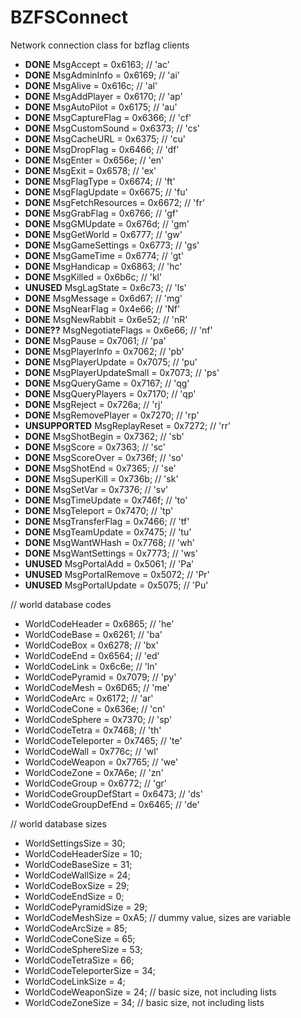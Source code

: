 # BZFSConnect
Network connection class for bzflag clients

* **DONE** MsgAccept = 0x6163;			    // 'ac'          
* **DONE** MsgAdminInfo = 0x6169;			// 'ai'
* **DONE** MsgAlive = 0x616c;			    // 'al'
* **DONE** MsgAddPlayer = 0x6170;			// 'ap'
* **DONE** MsgAutoPilot = 0x6175;			// 'au'
* **DONE** MsgCaptureFlag = 0x6366;		// 'cf'
* **DONE** MsgCustomSound = 0x6373;		// 'cs'
* **DONE** MsgCacheURL = 0x6375;			  // 'cu'
* **DONE** MsgDropFlag = 0x6466;			  // 'df'
* **DONE** MsgEnter = 0x656e;			    // 'en'
* **DONE** MsgExit = 0x6578;			      // 'ex'
* **DONE** MsgFlagType = 0x6674;			    // 'ft'
* **DONE** MsgFlagUpdate = 0x6675;			// 'fu'
* **DONE** MsgFetchResources = 0x6672;		// 'fr'
* **DONE** MsgGrabFlag = 0x6766;			// 'gf'
* **DONE** MsgGMUpdate = 0x676d;			// 'gm'
* **DONE** MsgGetWorld = 0x6777;			// 'gw'
* **DONE** MsgGameSettings = 0x6773;		// 'gs'
* **DONE** MsgGameTime = 0x6774;			// 'gt'
* **DONE** MsgHandicap = 0x6863;		   // 'hc'
* **DONE** MsgKilled = 0x6b6c;			// 'kl'
* **UNUSED** MsgLagState = 0x6c73;			// 'ls'
* **DONE** MsgMessage = 0x6d67;			// 'mg'
* **DONE** MsgNearFlag = 0x4e66;		   // 'Nf'
* **DONE** MsgNewRabbit = 0x6e52;			// 'nR'
* **DONE??** MsgNegotiateFlags = 0x6e66;		// 'nf'
* **DONE** MsgPause = 0x7061;			// 'pa'
* **DONE** MsgPlayerInfo = 0x7062;			// 'pb'
* **DONE** MsgPlayerUpdate = 0x7075;		// 'pu'
* **DONE** MsgPlayerUpdateSmall = 0x7073;		// 'ps'
* **DONE** MsgQueryGame = 0x7167;			// 'qg'
* **DONE** MsgQueryPlayers = 0x7170;		// 'qp'
* **DONE** MsgReject = 0x726a;			// 'rj'
* **DONE** MsgRemovePlayer = 0x7270;		// 'rp'
* **UNSUPPORTED** MsgReplayReset = 0x7272;		// 'rr'
* **DONE** MsgShotBegin = 0x7362;			// 'sb'
* **DONE** MsgScore = 0x7363;			// 'sc'
* **DONE** MsgScoreOver = 0x736f;			// 'so'
* **DONE** MsgShotEnd = 0x7365;			// 'se'
* **DONE** MsgSuperKill = 0x736b;			// 'sk'
* **DONE** MsgSetVar = 0x7376;			// 'sv'
* **DONE** MsgTimeUpdate = 0x746f;			// 'to'
* **DONE** MsgTeleport = 0x7470;			// 'tp'
* **DONE** MsgTransferFlag = 0x7466;		// 'tf'
* **DONE** MsgTeamUpdate = 0x7475;			// 'tu'
* **DONE** MsgWantWHash = 0x7768;			// 'wh'
* **DONE** MsgWantSettings = 0x7773;		// 'ws'
* **UNUSED** MsgPortalAdd = 0x5061;			// 'Pa'
* **UNUSED** MsgPortalRemove = 0x5072;		// 'Pr'
* **UNUSED** MsgPortalUpdate = 0x5075;		// 'Pu'

// world database codes
* WorldCodeHeader = 0x6865;		// 'he'
* WorldCodeBase = 0x6261;			// 'ba'
* WorldCodeBox = 0x6278;			// 'bx'
* WorldCodeEnd = 0x6564;			// 'ed'
* WorldCodeLink = 0x6c6e;			// 'ln'
* WorldCodePyramid = 0x7079;		// 'py'
* WorldCodeMesh = 0x6D65;			// 'me'
* WorldCodeArc = 0x6172;			// 'ar'
* WorldCodeCone = 0x636e;			// 'cn'
* WorldCodeSphere = 0x7370;		// 'sp'
* WorldCodeTetra = 0x7468;		// 'th'
* WorldCodeTeleporter = 0x7465;		// 'te'
* WorldCodeWall = 0x776c;			// 'wl'
* WorldCodeWeapon = 0x7765;		// 'we'
* WorldCodeZone = 0x7A6e;			// 'zn'
* WorldCodeGroup = 0x6772;		// 'gr'
* WorldCodeGroupDefStart = 0x6473;	// 'ds'
* WorldCodeGroupDefEnd = 0x6465;		// 'de'

// world database sizes
* WorldSettingsSize = 30;
* WorldCodeHeaderSize = 10;
* WorldCodeBaseSize = 31;
* WorldCodeWallSize = 24;
* WorldCodeBoxSize = 29;
* WorldCodeEndSize = 0;
* WorldCodePyramidSize = 29;
* WorldCodeMeshSize = 0xA5;  // dummy value, sizes are variable
* WorldCodeArcSize = 85;
* WorldCodeConeSize = 65;
* WorldCodeSphereSize = 53;
* WorldCodeTetraSize = 66;
* WorldCodeTeleporterSize = 34;
* WorldCodeLinkSize = 4;
* WorldCodeWeaponSize = 24;  // basic size, not including lists
* WorldCodeZoneSize = 34;    // basic size, not including lists
